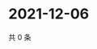# 2021-12-06

共 0 条

<!-- BEGIN WEIBO -->
<!-- 最后更新时间 Mon Dec 06 2021 12:15:20 GMT+0800 (China Standard Time) -->

<!-- END WEIBO -->
